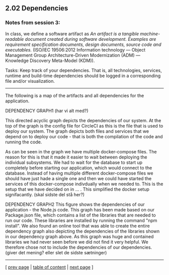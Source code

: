 ## 2.02 Dependencies

### Notes from session 3:
In class, we define a software artifact as *An artifact is a tangible machine-readable document created during software development. Examples are requirement specification documents, design documents, source code and executables.* (ISO/IEC 19506:2012 Information technology — Object Management Group Architecture-Driven Modernization (ADM) — Knowledge Discovery Meta-Model (KDM)).

Tasks:
Keep track of your dependencies. That is, all technologies, services, runtime and build-time dependencies should be logged in a corresponding file and/or visualization.
_____________________________

The following is a map of the artifacts and all dependencies for the application.

DEPENDENCY GRAPH1 (har vi alt med?)

This directed acyclic graph depicts the dependencies of our system. At the top of the graph is the config file for CircleCI as this is the file that is used to deploy our system. The graph depicts both files and services that we depend on to deploy our code - that is both the compilation of the code and running the code.

As can be seen in the graph we have multiple docker-compose files. The reason for this is that it made it easier to wait between deploying the individual subsystems. We had to wait for the database to start up completely before starting our application, which would connect to the database. Instead of having multiple different docker-compose files we should have just hade a single one and then we could have started the services of this docker-compose indivdually when we needed to. This is the setup that we have decided on in ... . This simplified the docker setup signifacantly. (skal sidste del stå her?)

DEPENDENCY GRAPH2
This figure shows the dependencies of our application - the Node.js code. This graph has been made based on our Package.json file, which contains a list of the libraries that are needed to run our code. These libraries are installed by running the command "npm install". We also found an online tool that was able to create the entire dependency graph also depicting the dependencies of the libraries shown in our dependency graph above. As this graph was huge and contained libraries we had never seen before we did not find it very helpful. We therefore chose not to include the dependencies of our dependencies. (giver det mening? eller slet de sidste sætninger)

---
[ [prev page](../chapters/201_design_and_architecture.md) | [table of content](../table_of_content.md) | [next page](../chapters/203_interactions_of_subsystems.md) ]